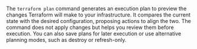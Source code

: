 The `terraform plan` command generates an execution plan to preview the changes Terraform will make to your infrastructure. It compares the current state with the desired configuration, proposing actions to align the two. The command does not apply changes but helps you review them before execution. You can also save plans for later execution or use alternative planning modes, such as destroy or refresh-only.